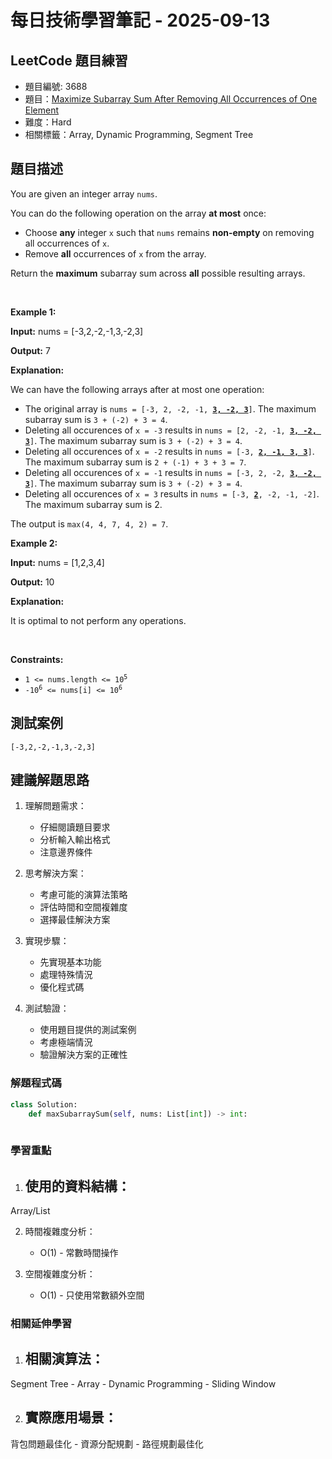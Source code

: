 # 每日技術學習筆記 - 2025-09-13

## LeetCode 題目練習
- 題目編號: 3688
- 題目：[Maximize Subarray Sum After Removing All Occurrences of One Element](https://leetcode.com/problems/maximize-subarray-sum-after-removing-all-occurrences-of-one-element)
- 難度：Hard
- 相關標籤：Array, Dynamic Programming, Segment Tree

## 題目描述
<p>You are given an integer array <code>nums</code>.</p>

<p>You can do the following operation on the array <strong>at most</strong> once:</p>

<ul>
	<li>Choose <strong>any</strong> integer <code>x</code> such that <code>nums</code> remains <strong>non-empty</strong> on removing all occurrences of <code>x</code>.</li>
	<li>Remove&nbsp;<strong>all</strong> occurrences of <code>x</code> from the array.</li>
</ul>

<p>Return the <strong>maximum</strong> <span data-keyword="subarray-nonempty">subarray</span> sum across <strong>all</strong> possible resulting arrays.</p>

<p>&nbsp;</p>
<p><strong class="example">Example 1:</strong></p>

<div class="example-block">
<p><strong>Input:</strong> <span class="example-io">nums = [-3,2,-2,-1,3,-2,3]</span></p>

<p><strong>Output:</strong> <span class="example-io">7</span></p>

<p><strong>Explanation:</strong></p>

<p>We can have the following arrays after at most one operation:</p>

<ul>
	<li>The original array is <code>nums = [<span class="example-io">-3, 2, -2, -1, <u><strong>3, -2, 3</strong></u></span>]</code>. The maximum subarray sum is <code>3 + (-2) + 3 = 4</code>.</li>
	<li>Deleting all occurences of <code>x = -3</code> results in <code>nums = [2, -2, -1, <strong><u><span class="example-io">3, -2, 3</span></u></strong>]</code>. The maximum subarray sum is <code>3 + (-2) + 3 = 4</code>.</li>
	<li>Deleting all occurences of <code>x = -2</code> results in <code>nums = [<span class="example-io">-3, <strong><u>2, -1, 3, 3</u></strong></span>]</code>. The maximum subarray sum is <code>2 + (-1) + 3 + 3 = 7</code>.</li>
	<li>Deleting all occurences of <code>x = -1</code> results in <code>nums = [<span class="example-io">-3, 2, -2, <strong><u>3, -2, 3</u></strong></span>]</code>. The maximum subarray sum is <code>3 + (-2) + 3 = 4</code>.</li>
	<li>Deleting all occurences of <code>x = 3</code> results in <code>nums = [<span class="example-io">-3, <u><strong>2</strong></u>, -2, -1, -2</span>]</code>. The maximum subarray sum is 2.</li>
</ul>

<p>The output is <code>max(4, 4, 7, 4, 2) = 7</code>.</p>
</div>

<p><strong class="example">Example 2:</strong></p>

<div class="example-block">
<p><strong>Input:</strong> <span class="example-io">nums = [1,2,3,4]</span></p>

<p><strong>Output:</strong> <span class="example-io">10</span></p>

<p><strong>Explanation:</strong></p>

<p>It is optimal to not perform any operations.</p>
</div>

<p>&nbsp;</p>
<p><strong>Constraints:</strong></p>

<ul>
	<li><code>1 &lt;= nums.length &lt;= 10<sup>5</sup></code></li>
	<li><code>-10<sup>6</sup> &lt;= nums[i] &lt;= 10<sup>6</sup></code></li>
</ul>


## 測試案例
```
[-3,2,-2,-1,3,-2,3]
```

## 建議解題思路
1. 理解問題需求：
   - 仔細閱讀題目要求
   - 分析輸入輸出格式
   - 注意邊界條件

2. 思考解決方案：
   - 考慮可能的演算法策略
   - 評估時間和空間複雜度
   - 選擇最佳解決方案

3. 實現步驟：
   - 先實現基本功能
   - 處理特殊情況
   - 優化程式碼

4. 測試驗證：
   - 使用題目提供的測試案例
   - 考慮極端情況
   - 驗證解決方案的正確性


### 解題程式碼
```python
class Solution:
    def maxSubarraySum(self, nums: List[int]) -> int:
        
```

### 學習重點
1. 使用的資料結構：
   - 
Array/List

2. 時間複雜度分析：
   - O(1) - 常數時間操作

3. 空間複雜度分析：
   - O(1) - 只使用常數額外空間

### 相關延伸學習
1. 相關演算法：
   - 
Segment Tree   - Array   - Dynamic Programming   - Sliding Window

2. 實際應用場景：
   - 
背包問題最佳化   - 資源分配規劃   - 路徑規劃最佳化
